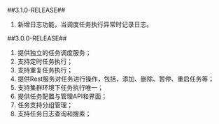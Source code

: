 ##3.1.0-RELEASE##
1. 新增日志功能，当调度任务执行异常时记录日志。

##3.0.0-RELEASE##
1.	提供独立的任务调度服务；
2.	支持定时任务执行；
3.	支持重复任务执行；
4.	提供Rest服务对任务进行操作，包括，添加、删除、暂停、重启任务等；
5.	支持集群环境下任务执行唯一；
6.	提供任务配置与管理API和界面；
7.	任务支持分组管理；
8.	支持任务日志查询和搜索；
